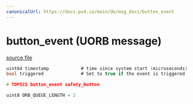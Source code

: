 ```yaml
---
canonicalUrl: https://docs.px4.io/main/de/msg_docs/button_event
---
```


# button_event (UORB message)



[source file](https://github.com/PX4/PX4-Autopilot/blob/release/1.13/msg/button_event.msg)

```c
uint64 timestamp            # time since system start (microseconds)
bool triggered              # Set to true if the event is triggered

# TOPICS button_event safety_button

uint8 ORB_QUEUE_LENGTH = 2
```

